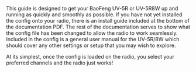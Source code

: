 This guide is designed to get your BaoFeng UV-5R or UV-5R8W up and running as quickly and smoothly as possible. 
If you have not yet installed the config onto your radio, there is an install guide included at the bottom of the documentation PDF.
The rest of the documentation serves to show what the config file has been changed to allow the radio to work seamlessly.
Included in the config is a general user manual for the UV-5R/8W which should cover any other settings or setup that you may wish to explore.

At its simplest, once the config is loaded on the radio, you select your preferred channels and the radio just works!
